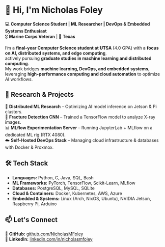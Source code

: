 # 👋 Hi, I'm Nicholas Foley  
💻 **Computer Science Student | ML Researcher | DevOps & Embedded Systems Enthusiast**  
🎖 **Marine Corps Veteran** | 📍 **Texas**  

I’m a **final-year Computer Science student at UTSA** (4.0 GPA) with a **focus on AI, distributed systems, and edge computing**,  
actively pursuing **graduate studies in machine learning and distributed computing**.  
My work bridges **machine learning, DevOps, and embedded systems**, leveraging **high-performance computing and cloud automation** to optimize AI workflows.  

## 🔬 Research & Projects  
🚀 **Distributed ML Research** – Optimizing AI model inference on Jetson & Pi clusters.  
🩻 **Fracture Detection CNN** – Trained a TensorFlow model to analyze X-ray images.  
📊 **MLflow Experimentation Server** – Running JupyterLab + MLflow on a dedicated ML rig (RTX 4080).  
☁️ **Self-Hosted DevOps Stack** – Managing cloud infrastructure & databases with Docker & Proxmox.  

## 🛠️ Tech Stack  
- **Languages:** Python, C, Java, SQL, Bash  
- **ML Frameworks:** PyTorch, TensorFlow, Scikit-Learn, MLflow  
- **Databases:** PostgreSQL, MySQL, SQLite  
- **Cloud & Containers:** Docker, Kubernetes, AWS, Azure  
- **Embedded & Systems:** Linux (Arch, NixOS, Ubuntu), NVIDIA Jetson, Raspberry Pi, Arduino  

## 📫 Let's Connect  
📍 **GitHub:** [github.com/NicholasMFoley](https://github.com/NicholasMFoley)  
🔗 **LinkedIn:** [linkedin.com/in/nicholasmfoley](https://www.linkedin.com/in/nicholasmfoley)  
